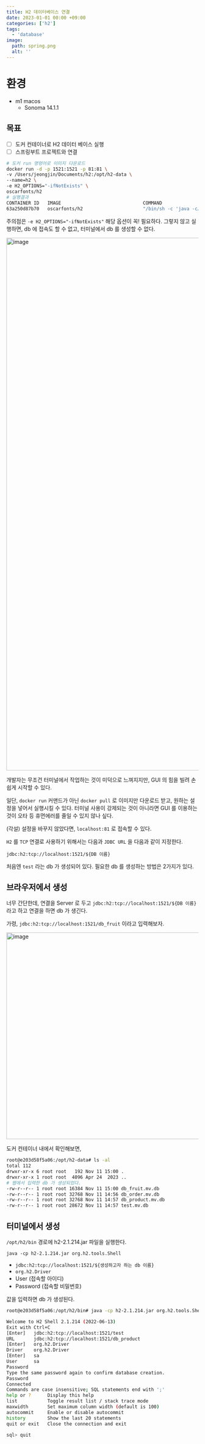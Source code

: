 ```yaml
---
title: H2 데이터베이스 연결
date: 2023-01-01 00:00 +09:00
categories: ['h2']
tags:
  - 'database'
image:
  path: spring.png
  alt: ''
---
```


<!-- @format -->

# 환경

- m1 macos
  - Sonoma 14.1.1

## 목표

- [ ] 도커 컨테이너로 H2 데이터 베이스 실행
- [ ] 스프링부트 프로젝트와 연결

```bash
# 도커 run 명령어로 이미지 다운로드
docker run -d -p 1521:1521 -p 81:81 \
-v /Users/jeongjin/Documents/h2:/opt/h2-data \
--name=h2 \
-e H2_OPTIONS="-ifNotExists" \
oscarfonts/h2
# 실행결과
CONTAINER ID   IMAGE                              COMMAND                   CREATED          STATUS                 PORTS                                        NAMES
63a250d87b70   oscarfonts/h2                      "/bin/sh -c 'java -c…"   33 seconds ago   Up 32 seconds          0.0.0.0:81->81/tcp, 0.0.0.0:1521->1521/tcp   h2
```

주의점은 `-e H2_OPTIONS="-ifNotExists"` 해당 옵션이 꼭! 필요하다. 그렇지 않고 실행하면, db 에 접속도 할 수 없고, 터미널에서 db 를 생성할 수 없다.

<img width="1397" alt="image" src="https://user-images.githubusercontent.com/30681841/283742156-b07e8597-bb71-43d5-95bf-daabdfe1cc5c.png">

개발자는 무조건 터미널에서 작업하는 것이 미덕으로 느껴지지만, GUI 의 힘을 빌려 손쉽게 시작할 수 있다. 

일단, `docker run` 커맨드가 아닌 `docker pull` 로 이미지만 다운로드 받고, 원하는 설정을 넣어서 실행시킬 수 있다. 터미널 사용이 강제되는 것이 아니라면 GUI 를 이용하는 것이 오타 등 휴먼에러를 줄일 수 있지 않나 싶다.


(각설)
설정을 바꾸지 않았다면, `localhost:81` 로 접속할 수 있다.

`H2` 를 `TCP` 연결로 사용하기 위해서는 다음과 `JDBC URL` 을 다음과 같이 지정한다.

`jdbc:h2:tcp://localhost:1521/${DB 이름}`

처음엔 `test` 라는 db 가 생성되어 있다.
필요한 db 를 생성하는 방법은 2가지가 있다.

## 브라우저에서 생성

너무 간단한데, 연결을 Server 로 두고
`jdbc:h2:tcp://localhost:1521/${DB 이름}` 라고 하고 연결을 하면 db 가 생긴다.

가령, `jdbc:h2:tcp://localhost:1521/db_fruit` 이라고 입력해보자.

<img width="542" alt="image" src="https://user-images.githubusercontent.com/30681841/282249284-ce0cd98b-56cf-42c2-b9b1-0e3749ffdd3c.png">

도커 컨테이너 내에서 확인해보면,

```bash
root@e203d58f5a06:/opt/h2-data# ls -al
total 112
drwxr-xr-x 6 root root   192 Nov 11 15:00 .
drwxr-xr-x 1 root root  4096 Apr 24  2023 ..
# 웹에서 입력한 db 가 생성되었다.
-rw-r--r-- 1 root root 16384 Nov 11 15:00 db_fruit.mv.db
-rw-r--r-- 1 root root 32768 Nov 11 14:56 db_order.mv.db
-rw-r--r-- 1 root root 32768 Nov 11 14:57 db_product.mv.db
-rw-r--r-- 1 root root 28672 Nov 11 14:57 test.mv.db
```

## 터미널에서 생성

`/opt/h2/bin` 경로에 h2-2.1.214.jar 파일을 실행한다.

`java -cp h2-2.1.214.jar org.h2.tools.Shell`

- `jdbc:h2:tcp://localhost:1521/${생성하고자 하는 db 이름}`
- `org.h2.Driver`
- User (접속할 아이디)
- Password (접속할 비밀번호)

값을 입력하면 db 가 생성된다.

```bash
root@e203d58f5a06:/opt/h2/bin# java -cp h2-2.1.214.jar org.h2.tools.Shell

Welcome to H2 Shell 2.1.214 (2022-06-13)
Exit with Ctrl+C
[Enter]   jdbc:h2:tcp://localhost:1521/test
URL       jdbc:h2:tcp://localhost:1521/db_product
[Enter]   org.h2.Driver
Driver    org.h2.Driver
[Enter]   sa
User      sa
Password
Type the same password again to confirm database creation.
Password
Connected
Commands are case insensitive; SQL statements end with ';'
help or ?      Display this help
list           Toggle result list / stack trace mode
maxwidth       Set maximum column width (default is 100)
autocommit     Enable or disable autocommit
history        Show the last 20 statements
quit or exit   Close the connection and exit

sql> quit
```
